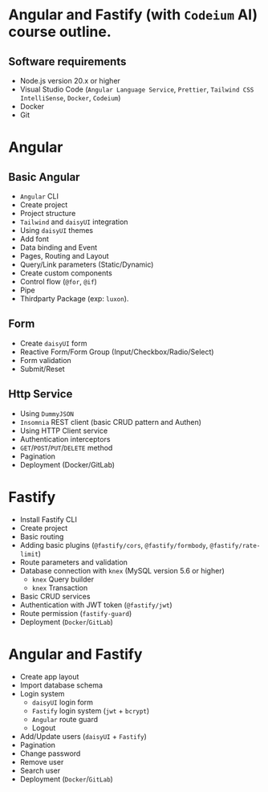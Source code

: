 # Angular and Fastify (with `Codeium` AI) course outline.

## Software requirements

-   Node.js version 20.x or higher
-   Visual Studio Code (`Angular Language Service`, `Prettier`, `Tailwind CSS IntelliSense`, `Docker`, `Codeium`)
-   Docker
-   Git

# Angular

## Basic Angular

-   `Angular` CLI
-   Create project
-   Project structure
-   `Tailwind` and `daisyUI` integration
-   Using `daisyUI` themes
-   Add font
-   Data binding and Event
-   Pages, Routing and Layout
-   Query/Link parameters (Static/Dynamic)
-   Create custom components
-   Control flow (`@for`, `@if`)
-   Pipe
-   Thirdparty Package (exp: `luxon`).

## Form

-   Create `daisyUI` form
-   Reactive Form/Form Group (Input/Checkbox/Radio/Select)
-   Form validation
-   Submit/Reset

## Http Service

-   Using `DummyJSON`
-   `Insomnia` REST client (basic CRUD pattern and Authen)
-   Using HTTP Client service
-   Authentication interceptors
-   `GET`/`POST`/`PUT`/`DELETE` method
-   Pagination
-   Deployment (Docker/GitLab)

# Fastify

-   Install Fastify CLI
-   Create project
-   Basic routing
-   Adding basic plugins (`@fastify/cors`, `@fastify/formbody`, `@fastify/rate-limit`)
-   Route parameters and validation
-   Database connection with `knex` (MySQL version 5.6 or higher)
    -   `knex` Query builder
    -   `knex` Transaction
-   Basic CRUD services
-   Authentication with JWT token (`@fastify/jwt`)
-   Route permission (`fastify-guard`)
-   Deployment (`Docker`/`GitLab`)

# Angular and Fastify

-   Create app layout
-   Import database schema
-   Login system
    -   `daisyUI` login form
    -   `Fastify` login system (`jwt` + `bcrypt`)
    -   `Angular` route guard
    -   Logout
-   Add/Update users (`daisyUI` + `Fastify`)
-   Pagination
-   Change password
-   Remove user
-   Search user
-   Deployment (`Docker`/`GitLab`)
